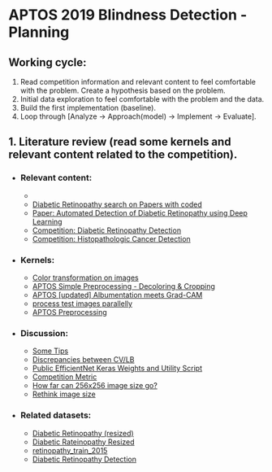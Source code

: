 # APTOS 2019 Blindness Detection - Planning
 
## Working cycle:
1. Read competition information and relevant content to feel comfortable with the problem. Create a hypothesis based on the problem.
2. Initial data exploration to feel comfortable with the problem and the data.
3. Build the first implementation (baseline).
4. Loop through [Analyze -> Approach(model) -> Implement -> Evaluate].

## 1. Literature review (read some kernels and relevant content related to the competition).
- ### Relevant content:
  - []()
  - [Diabetic Retinopathy search on Papers with coded](https://paperswithcode.com/search?q=Diabetic+Retinopathy)
  - [Paper: Automated Detection of Diabetic Retinopathy using Deep Learning](https://www.ncbi.nlm.nih.gov/pmc/articles/PMC5961805/)
  - [Competition: Diabetic Retinopathy Detection](https://www.kaggle.com/c/diabetic-retinopathy-detection/data)
  - [Competition: Histopathologic Cancer Detection](https://www.kaggle.com/c/histopathologic-cancer-detection)

- ### Kernels:
  - [Color transformation on images](https://www.kaggle.com/mytymohan/blindness-detection-with-color-gradients)
  - [APTOS Simple Preprocessing - Decoloring & Cropping](https://www.kaggle.com/ratthachat/aptos-simple-preprocessing-decoloring-cropping)
  - [APTOS [updated] Albumentation meets Grad-CAM](https://www.kaggle.com/ratthachat/aptos-updated-albumentation-meets-grad-cam/)
  - [process test images parallelly](https://www.kaggle.com/naivelamb/process-test-images-parallelly)
  - [APTOS Preprocessing](https://www.kaggle.com/jeru666/aptos-preprocessing)
 
- ### Discussion:
  - [Some Tips](https://www.kaggle.com/c/aptos2019-blindness-detection/discussion/99353)
  - [Discrepancies between CV/LB](https://www.kaggle.com/c/aptos2019-blindness-detection/discussion/100815)
  - [Public EfficientNet Keras Weights and Utility Script](https://www.kaggle.com/c/aptos2019-blindness-detection/discussion/100186)
  - [Competition Metric](https://www.kaggle.com/c/aptos2019-blindness-detection/discussion/97610)
  - [How far can 256x256 image size go?](https://www.kaggle.com/c/aptos2019-blindness-detection/discussion/104818)
  - [Rethink image size](https://www.kaggle.com/c/aptos2019-blindness-detection/discussion/106155)
 
- ### Related datasets:
  - [Diabetic Retinopathy (resized)](https://www.kaggle.com/tanlikesmath/diabetic-retinopathy-resized)
  - [Diabetic Rateinopathy Resized](https://www.kaggle.com/sohaibanwaar1203/diabetic-rateinopathy-full)
  - [retinopathy_train_2015](https://www.kaggle.com/donkeys/retinopathy-train-2015)
  - [Diabetic Retinopathy Detection](https://www.kaggle.com/c/diabetic-retinopathy-detection-f18/data)
